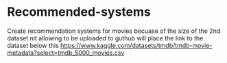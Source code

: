 # Recommended-systems
Create recommendation systems for movies
becuase of the size of the 2nd dataset nit allowing to be uploaded to guthub will place the link to the dataset below this
https://www.kaggle.com/datasets/tmdb/tmdb-movie-metadata?select=tmdb_5000_movies.csv
